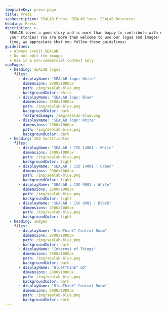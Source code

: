 ```yaml
---
templateKey: press-page
title: Press
seoDescription: SEALAB Press. SEALAB logo. SEALAB Resources.
heading: Press
description: >-
  SEALAB loves a good story and is more than happy to contribute with content to
  your stories! You are more than welcome to use our logos and images! At the same
  time, we appreciate that you follow these guidelines:
guidelines:
  - Always credit SEALAB
  - Do not edit the images
  - Use in a non-commercial context only
subPages:
  - heading: SEALAB logos
    files:
      - displayName: "SEALAB logo: White"
        dimensions: 2000x1000px
        path: /img/sealab-blue.png
        backgroundColor: white
      - displayName: "SEALAB logo: Blue"
        dimensions: 2000x1000px
        path: /img/sealab-blue.png
        backgroundColor: dark
        featuredimage: /img/sealab-blue.png
      - displayName: "SEALAB logo: White"
        dimensions: 2000x1000px
        path: /img/sealab-blue.png
        backgroundColor: dark
  - heading: ISO Certificates
    files:
      - displayName: "SEALAB : ISO 14001 : White"
        dimensions: 2000x1000px
        path: /img/sealab-blue.png
        backgroundColor: light
      - displayName: "SEALAB : ISO 14001 : Green"
        dimensions: 2000x1000px
        path: /img/sealab-blue.png
        backgroundColor: light
      - displayName: "SEALAB : ISO 9001 : White"
        dimensions: 2000x1000px
        path: /img/sealab-blue.png
        backgroundColor: light
      - displayName: "SEALAB : ISO 9001 : Black"
        dimensions: 2000x1000px
        path: /img/sealab-blue.png
        backgroundColor: light
  - heading: Images
    files:
      - displayName: "BlueThink™ Control Room"
        dimensions: 2000x1000px
        path: /img/sealab-blue.png
        backgroundColor: dark
      - displayName: "Internet of Things"
        dimensions: 2000x1000px
        path: /img/sealab-blue.png
        backgroundColor: dark
      - displayName: "BluetThink™ GO"
        dimensions: 2000x1000px
        path: /img/sealab-blue.png
        backgroundColor: dark
      - displayName: "BlueThink™ Control Room"
        dimensions: 2000x1000px
        path: /img/sealab-blue.png
        backgroundColor: dark
---
```

